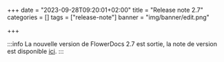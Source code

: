 +++
date = "2023-09-28T09:20:01+02:00"
title = "Release note 2.7"
categories = []
tags = ["release-note"]
banner = "img/banner/edit.png"

+++

:::info
La nouvelle version de FlowerDocs 2.7 est sortie, la note de version est disponible [ici](broken-link.md).
:::